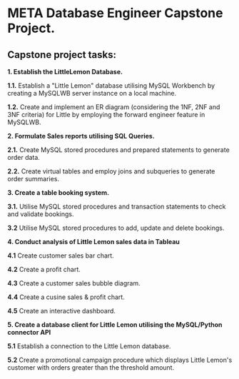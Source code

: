 
# META Database Engineer Capstone Project.


## Capstone project tasks:

**1. Establish the LittleLemon Database.**

**1.1.** Establish a "Little Lemon" database utilising MySQL Workbench by creating a MySQLWB server instance on a local machine. 

**1.2.** Create and implement an ER diagram (considering the 1NF, 2NF and 3NF criteria) for Little by employing the forward engineer feature in MySQLWB. 

**2. Formulate Sales  reports utilising SQL Queries.**

**2.1.** Create MySQL stored procedures and prepared statements to generate order data.

**2.2.** Create virtual tables and employ joins and subqueries to generate order summaries. 

**3. Create a table booking system.**

**3.1.** Utilise MySQL stored procedures and transaction statements to check and validate bookings.

**3.2** Utilise MySQL stored procedures to add, update and delete bookings.

**4. Conduct analysis of Little Lemon sales data in Tableau**

**4.1** Create customer sales bar chart.

**4.2** Create a profit chart.

**4.3** Create a customer sales bubble diagram.

**4.4** Create a cusine sales & profit chart.

**4.5** Create an interactive dashboard.

**5. Create a database client for Little Lemon utilising the MySQL/Python connector API**

**5.1** Establish a connection to the Little Lemon database.

**5.2** Create a promotional campaign procedure which displays Little Lemon's customer with orders greater than the threshold amount.


